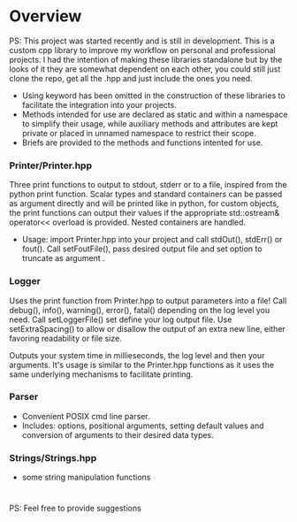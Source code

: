 # Overview

PS: This project was started recently and is still in development.
This is a custom cpp library to improve my workflow on personal and professional projects.
I had the intention of making these libraries standalone but by the looks of it they are somewhat dependent on each other, you could still just clone the repo, get all the .hpp and just include the ones you need.

- Using keyword has been omitted in the construction of these libraries to facilitate the integration into your projects.
- Methods intended for use are declared as static and within a namespace to simplify their usage, while auxiliary methods and attributes are kept private or placed in unnamed namespace to restrict their scope.
- Briefs are provided to the methods and functions intented for use.

### Printer/Printer.hpp

  Three print functions to output to stdout, stderr or to a file, inspired from the python print function. Scalar types and standard containers can be passed as argument directly and will be printed like in python, for custom objects, the print functions can output their values if the appropriate std::ostream& operator<< overload is provided. Nested containers are handled.

 - Usage: import Printer.hpp into your project and call stdOut(), stdErr() or fout(). Call setFoutFile(), pass desired output file and set option to truncate as argument .

### Logger

Uses the print function from Printer.hpp to output parameters into a file!
Call debug(), info(), warning(), error(), fatal() depending on the log level you need.
Call setLoggerFile() set define your log output file.
Use setExtraSpacing() to allow or disallow the output of an extra new line, either favoring readability or file size.

Outputs your system time in millieseconds, the log level and then your arguments. It's usage is similar to the Printer.hpp functions as it uses the same underlying mechanisms to facilitate printing.

### Parser

- Convenient POSIX cmd line parser.
- Includes: options, positional arguments, setting default values and conversion of arguments to their desired data types.

### Strings/Strings.hpp

- some string manipulation functions
  
#
PS: Feel free to provide suggestions
